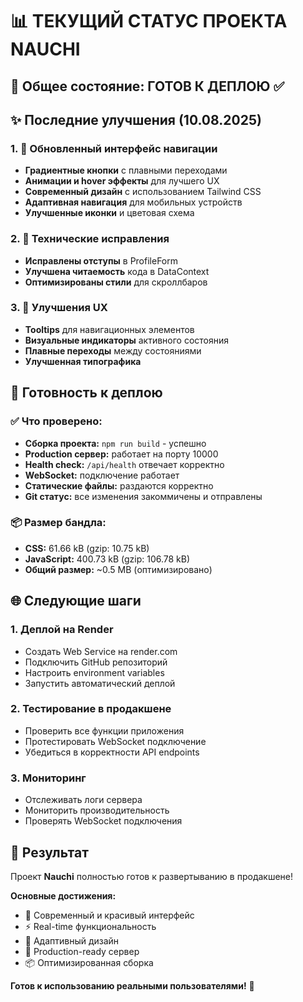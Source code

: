# 📊 ТЕКУЩИЙ СТАТУС ПРОЕКТА NAUCHI

## 🎯 Общее состояние: ГОТОВ К ДЕПЛОЮ ✅

## ✨ Последние улучшения (10.08.2025)

### 1. 🎨 Обновленный интерфейс навигации
- **Градиентные кнопки** с плавными переходами
- **Анимации и hover эффекты** для лучшего UX
- **Современный дизайн** с использованием Tailwind CSS
- **Адаптивная навигация** для мобильных устройств
- **Улучшенные иконки** и цветовая схема

### 2. 🔧 Технические исправления
- **Исправлены отступы** в ProfileForm
- **Улучшена читаемость** кода в DataContext
- **Оптимизированы стили** для скроллбаров

### 3. 📱 Улучшения UX
- **Tooltips** для навигационных элементов
- **Визуальные индикаторы** активного состояния
- **Плавные переходы** между состояниями
- **Улучшенная типографика**

## 🚀 Готовность к деплою

### ✅ Что проверено:
- **Сборка проекта:** `npm run build` - успешно
- **Production сервер:** работает на порту 10000
- **Health check:** `/api/health` отвечает корректно
- **WebSocket:** подключение работает
- **Статические файлы:** раздаются корректно
- **Git статус:** все изменения закоммичены и отправлены

### 📦 Размер бандла:
- **CSS:** 61.66 kB (gzip: 10.75 kB)
- **JavaScript:** 400.73 kB (gzip: 106.78 kB)
- **Общий размер:** ~0.5 MB (оптимизировано)

## 🌐 Следующие шаги

### 1. Деплой на Render
- Создать Web Service на render.com
- Подключить GitHub репозиторий
- Настроить environment variables
- Запустить автоматический деплой

### 2. Тестирование в продакшене
- Проверить все функции приложения
- Протестировать WebSocket подключение
- Убедиться в корректности API endpoints

### 3. Мониторинг
- Отслеживать логи сервера
- Мониторить производительность
- Проверять WebSocket подключения

## 🎉 Результат

Проект **Nauchi** полностью готов к развертыванию в продакшене! 

**Основные достижения:**
- 🎨 Современный и красивый интерфейс
- ⚡ Real-time функциональность
- 📱 Адаптивный дизайн
- 🔧 Production-ready сервер
- 📦 Оптимизированная сборка

**Готов к использованию реальными пользователями!** 🚀

